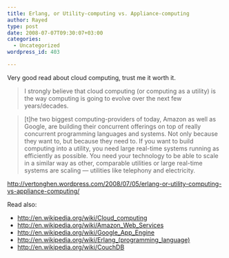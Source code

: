 ```yaml
---
title: Erlang, or Utility-computing vs. Appliance-computing
author: Rayed
type: post
date: 2008-07-07T09:30:07+03:00
categories:
  - Uncategorized
wordpress_id: 403

---
```

<p>Very good read about cloud computing, trust me it worth it.</p>
<blockquote><p>I strongly believe that cloud computing (or computing as a utility) is the way computing is going to evolve over the next few years/decades.</p></blockquote>
<blockquote><p>[t]he two biggest computing-providers of today, Amazon as well as Google, are building their concurrent offerings on top of really concurrent programming languages and systems. Not only because they want to, but because they need to. If you want to build computing into a utility, you need large real-time systems running as efficiently as possible. You need your technology to be able to scale in a similar way as other, comparable utilities or large real-time systems are scaling — utilities like telephony and electricity.
</p></blockquote>
<p><a href="http://vertonghen.wordpress.com/2008/07/05/erlang-or-utility-computing-vs-appliance-computing/">http://vertonghen.wordpress.com/2008/07/05/erlang-or-utility-computing-vs-appliance-computing/</a></p>
<p>Read also:</p>
<ul>
<li><a href="http://en.wikipedia.org/wiki/Cloud_computing">http://en.wikipedia.org/wiki/Cloud_computing</a></li>
<li><a href="http://en.wikipedia.org/wiki/Amazon_Web_Services">http://en.wikipedia.org/wiki/Amazon_Web_Services</a></li>
<li><a href="http://en.wikipedia.org/wiki/Google_App_Engine">http://en.wikipedia.org/wiki/Google_App_Engine</a></li>
<li><a href="http://en.wikipedia.org/wiki/Erlang_(programming_language)">http://en.wikipedia.org/wiki/Erlang_(programming_language)</a></li>
<li><a href="http://en.wikipedia.org/wiki/CouchDB">http://en.wikipedia.org/wiki/CouchDB</a></li>
</ul>
